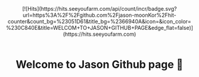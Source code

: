<div align="center">
[![Hits](https://hits.seeyoufarm.com/api/count/incr/badge.svg?url=https%3A%2F%2Fgithub.com%2Fjason-moonKor%2Fhit-counter&count_bg=%23051D61&title_bg=%2366940A&icon=&icon_color=%230C840E&title=WELCOM+TO+JASON+GITHUB+PAGE&edge_flat=false)](https://hits.seeyoufarm.com)
<br><br>
<h1 align="center">Welcome to Jason Github page 👋<br><br>
</h1>
<br><br>
 </div>




 

